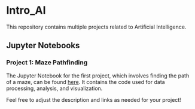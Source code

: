 # Intro_AI

This repository contains multiple projects related to Artificial Intelligence.

## Jupyter Notebooks

### Project 1: Maze Pathfinding
The Jupyter Notebook for the first project, which involves finding the path of a maze, can be found [here](https://github.com/Jesteban247/Intro_AI/blob/main/Projects/Project_1.ipynb). It contains the code used for data processing, analysis, and visualization.

Feel free to adjust the description and links as needed for your project!
